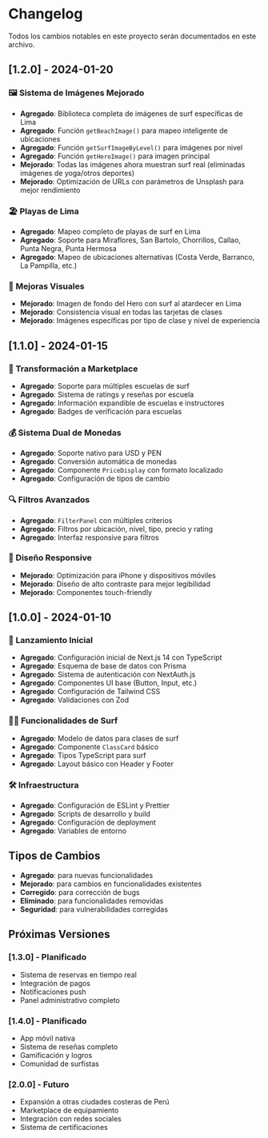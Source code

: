 # Changelog

Todos los cambios notables en este proyecto serán documentados en este archivo.

## [1.2.0] - 2024-01-20

### 🖼️ Sistema de Imágenes Mejorado
- **Agregado**: Biblioteca completa de imágenes de surf específicas de Lima
- **Agregado**: Función `getBeachImage()` para mapeo inteligente de ubicaciones
- **Agregado**: Función `getSurfImageByLevel()` para imágenes por nivel
- **Agregado**: Función `getHeroImage()` para imagen principal
- **Mejorado**: Todas las imágenes ahora muestran surf real (eliminadas imágenes de yoga/otros deportes)
- **Mejorado**: Optimización de URLs con parámetros de Unsplash para mejor rendimiento

### 🏖️ Playas de Lima
- **Agregado**: Mapeo completo de playas de surf en Lima
- **Agregado**: Soporte para Miraflores, San Bartolo, Chorrillos, Callao, Punta Negra, Punta Hermosa
- **Agregado**: Mapeo de ubicaciones alternativas (Costa Verde, Barranco, La Pampilla, etc.)

### 🎨 Mejoras Visuales
- **Mejorado**: Imagen de fondo del Hero con surf al atardecer en Lima
- **Mejorado**: Consistencia visual en todas las tarjetas de clases
- **Mejorado**: Imágenes específicas por tipo de clase y nivel de experiencia

## [1.1.0] - 2024-01-15

### 🏪 Transformación a Marketplace
- **Agregado**: Soporte para múltiples escuelas de surf
- **Agregado**: Sistema de ratings y reseñas por escuela
- **Agregado**: Información expandible de escuelas e instructores
- **Agregado**: Badges de verificación para escuelas

### 💰 Sistema Dual de Monedas
- **Agregado**: Soporte nativo para USD y PEN
- **Agregado**: Conversión automática de monedas
- **Agregado**: Componente `PriceDisplay` con formato localizado
- **Agregado**: Configuración de tipos de cambio

### 🔍 Filtros Avanzados
- **Agregado**: `FilterPanel` con múltiples criterios
- **Agregado**: Filtros por ubicación, nivel, tipo, precio y rating
- **Agregado**: Interfaz responsive para filtros

### 📱 Diseño Responsive
- **Mejorado**: Optimización para iPhone y dispositivos móviles
- **Mejorado**: Diseño de alto contraste para mejor legibilidad
- **Mejorado**: Componentes touch-friendly

## [1.0.0] - 2024-01-10

### 🚀 Lanzamiento Inicial
- **Agregado**: Configuración inicial de Next.js 14 con TypeScript
- **Agregado**: Esquema de base de datos con Prisma
- **Agregado**: Sistema de autenticación con NextAuth.js
- **Agregado**: Componentes UI base (Button, Input, etc.)
- **Agregado**: Configuración de Tailwind CSS
- **Agregado**: Validaciones con Zod

### 🏄‍♂️ Funcionalidades de Surf
- **Agregado**: Modelo de datos para clases de surf
- **Agregado**: Componente `ClassCard` básico
- **Agregado**: Tipos TypeScript para surf
- **Agregado**: Layout básico con Header y Footer

### 🛠️ Infraestructura
- **Agregado**: Configuración de ESLint y Prettier
- **Agregado**: Scripts de desarrollo y build
- **Agregado**: Configuración de deployment
- **Agregado**: Variables de entorno

## Tipos de Cambios

- **Agregado**: para nuevas funcionalidades
- **Mejorado**: para cambios en funcionalidades existentes
- **Corregido**: para corrección de bugs
- **Eliminado**: para funcionalidades removidas
- **Seguridad**: para vulnerabilidades corregidas

## Próximas Versiones

### [1.3.0] - Planificado
- Sistema de reservas en tiempo real
- Integración de pagos
- Notificaciones push
- Panel administrativo completo

### [1.4.0] - Planificado
- App móvil nativa
- Sistema de reseñas completo
- Gamificación y logros
- Comunidad de surfistas

### [2.0.0] - Futuro
- Expansión a otras ciudades costeras de Perú
- Marketplace de equipamiento
- Integración con redes sociales
- Sistema de certificaciones